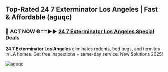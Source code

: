 ## Top-Rated 24 7 Exterminator Los Angeles | Fast & Affordable (aguqc)

<h3>🐜 ACT NOW 🌐==►► <a href="https://tinyurl.com/2dysvsjj" rel="nofollow">24 7 Exterminator Los Angeles Special Deals</a></h3>

**24 7 Exterminator Los Angeles** eliminates rodents, bed bugs, and termites in LA homes. Get free inspections + same-day service. New Solutions 2025!

[![aguqc](https://i.imgur.com/JCYaghj.jpeg)](https://tinyurl.com/2dysvsjj)